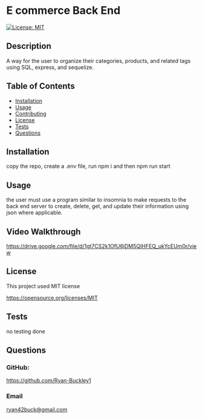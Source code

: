 # E commerce Back End

[![License: MIT](https://img.shields.io/badge/License-MIT-yellow.svg)](https://opensource.org/licenses/MIT)

## Description

A way for the user to organize their categories, products, and related tags using SQL, express, and sequelize.

## Table of Contents

- [Installation](#installation)
- [Usage](#usage)
- [Contributing](#contributing)
- [License](#license)
- [Tests](#tests)
- [Questions](#questions)

## Installation

copy the repo, create a .env file, run npm i and then npm run start

## Usage

the user must use a program similar to insomnia to make requests to the back end server to create, delete, get, and update their information using json where applicable.

## Video Walkthrough

https://drive.google.com/file/d/1gt7CS2k1OfU6jDM5QIHFEQ_ukYcEUm0r/view

## License

This project used MIT license

https://opensource.org/licenses/MIT

## Tests

no testing done

## Questions

### GitHub:

https://github.com/Ryan-Buckley1

### Email

ryan42buck@gmail.com

